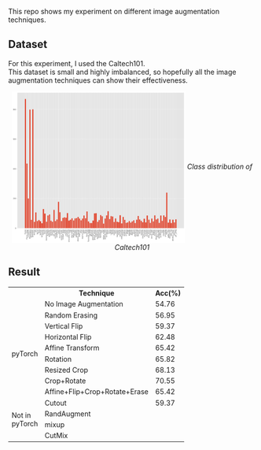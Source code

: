 This repo shows my experiment on different image augmentation techniques.

## Dataset
For this experiment, I used the Caltech101. <br>
This dataset is small and highly imbalanced, so hopefully all the image augmentation techniques can show their effectiveness.
<p align="center">
<img src="images/dist.png" width=70% align="center">
<em>Class distribution of Caltech101</em>
</p>

## Result

<table>
  <tr>
    <th></th>
    <th>Technique</th>
    <th>Acc(%)</th>
  </tr>
  <tr>
    <td></td>
    <td><span style="font-weight:400;font-style:normal">No Image Augmentation</span></td>
    <td><span style="font-weight:400;font-style:normal">54.76</span></td>
  </tr>
  <tr>
    <td rowspan="8">pyTorch</td>
    <td><span style="font-weight:400;font-style:normal">Random Erasing</span></td>
    <td><span style="font-weight:400;font-style:normal">56.95</span></td>
  </tr>
  <tr>
    <td>Vertical Flip</td>
    <td>59.37</td>
  </tr>
  <tr>
    <td>Horizontal Flip</td>
    <td><span style="font-weight:400;font-style:normal">62.48</span></td>
  </tr>
  <tr>
    <td><span style="font-weight:400;font-style:normal">Affine Transform</span></td>
    <td><span style="font-weight:400;font-style:normal">65.42</span></td>
  </tr>
  <tr>
    <td>Rotation</td>
    <td>65.82</td>
  </tr>
  <tr>
    <td><span style="font-weight:400;font-style:normal">Resized Crop</span></td>
    <td><span style="font-weight:400;font-style:normal">68.13</span></td>
  </tr>
  <tr>
    <td>Crop+Rotate</td>
    <td>70.55</td>
  </tr>
  <tr>
    <td>Affine+Flip+Crop+Rotate+Erase</td>
    <td>65.42</td>
  </tr>
  <tr>
    <td rowspan="4">Not in<br>pyTorch</td>
    <td>Cutout</td>
    <td>59.37</td>
  </tr>
  <tr>
    <td>RandAugment</td>
    <td></td>
  </tr>
  <tr>
    <td>mixup</td>
    <td></td>
  </tr>
  <tr>
    <td>CutMix</td>
    <td></td>
  </tr>
</table>
